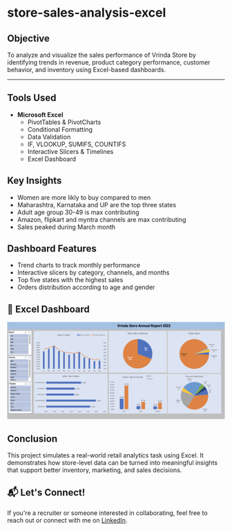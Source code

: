 # store-sales-analysis-excel

## Objective
To analyze and visualize the sales performance of Vrinda Store by identifying trends in revenue, product category performance, customer behavior, and inventory using Excel-based dashboards.

---

## Tools Used
- **Microsoft Excel**
  - PivotTables & PivotCharts
  - Conditional Formatting
  - Data Validation
  - IF, VLOOKUP, SUMIFS, COUNTIFS
  - Interactive Slicers & Timelines
  - Excel Dashboard

## Key Insights
- Women are more likly to buy compared to men 
- Maharashtra, Karnataka and UP are the top three states 
- Adult age group 30-49 is max contributing 
- Amazon, flipkart and myntra channels are max contributing 
- Sales peaked during March month 

## Dashboard Features
- Trend charts to track monthly performance
- Interactive slicers by category, channels, and months
- Top five states with the highest sales
- Orders distribution according to age and gender

## 📸 Excel Dashboard  
   ![Excel Dashboard](Store__Excel_Annual_Report.png)

## Conclusion

This project simulates a real-world retail analytics task using Excel. It demonstrates how store-level data can be turned into meaningful insights that support better inventory, marketing, and sales decisions.

## 📬 Let's Connect!
If you're a recruiter or someone interested in collaborating, feel free to reach out or connect with me on [LinkedIn](https://www.linkedin.com/in/sulemantheanalyst).
